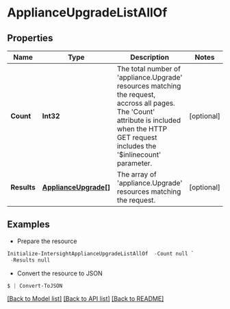 # ApplianceUpgradeListAllOf
## Properties

Name | Type | Description | Notes
------------ | ------------- | ------------- | -------------
**Count** | **Int32** | The total number of &#39;appliance.Upgrade&#39; resources matching the request, accross all pages. The &#39;Count&#39; attribute is included when the HTTP GET request includes the &#39;$inlinecount&#39; parameter. | [optional] 
**Results** | [**ApplianceUpgrade[]**](ApplianceUpgrade.md) | The array of &#39;appliance.Upgrade&#39; resources matching the request. | [optional] 

## Examples

- Prepare the resource
```powershell
Initialize-IntersightApplianceUpgradeListAllOf  -Count null `
 -Results null
```

- Convert the resource to JSON
```powershell
$ | Convert-ToJSON
```

[[Back to Model list]](../README.md#documentation-for-models) [[Back to API list]](../README.md#documentation-for-api-endpoints) [[Back to README]](../README.md)

